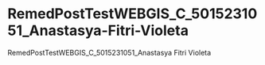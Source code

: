 # RemedPostTestWEBGIS_C_5015231051_Anastasya-Fitri-Violeta
RemedPostTestWEBGIS_C_5015231051_Anastasya Fitri Violeta

